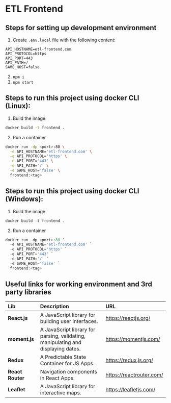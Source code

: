 # ETL Frontend

## Steps for setting up development environment

1. Create `.env.local` file with the following content:
```
API_HOSTNAME=etl-frontend.com
API_PROTOCOL=https
API_PORT=443
API_PATH=/
SAME_HOST=false
```

2. `npm i`
3. `npm start`

## Steps to run this project using docker CLI (Linux):

1. Build the image
```bash
docker build -t frontend .
```

2. Run a container
```bash
docker run -dp <port>:80 \
  -e API_HOSTNAME='etl-frontend.com' \
  -e API_PROTOCOL='https' \
  -e API_PORT='443' \
  -e API_PATH='/' \
  -e SAME_HOST='false' \
  frontend:<tag>
```

## Steps to run this project using docker CLI (Windows):

1. Build the image
```powershell
docker build -t frontend .
```

2. Run a container
```powershell
docker run -dp <port>:80 `
  -e API_HOSTNAME='etl-frontend.com' `
  -e API_PROTOCOL='https' `
  -e API_PORT='443' `
  -e API_PATH='/' `
  -e SAME_HOST='false' `
  frontend:<tag>
```

## Useful links for working environment and 3rd party libraries

| Lib | Description | URL |
| :--- | :--- | :--- |
| <b>React.js | A JavaScript library for building user interfaces. | https://reactjs.org/ |
| <b>moment.js | A JavaScript library for parsing, validating, manipulating and displaying dates. | https://momentjs.com/ |
| <b>Redux | A Predictable State Container for JS Apps. | https://redux.js.org/ |
| <b>React Router | Navigation components in React Apps. | https://reactrouter.com/ |
| <b>Leaflet | A JavaScript library for interactive maps. | https://leafletjs.com/ |
